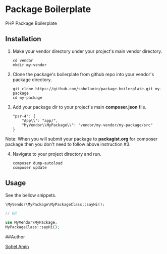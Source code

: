 # Package Boilerplate
PHP Package Boilerplate


## Installation

1. Make your vendor directory under your project's main vendor directory.
    ```
    cd vendor
    mkdir my-vendor
    ```
    
2. Clone the package's boilerplate from github repo into your vendor's package directory.
    ```
    git clone https://github.com/sohelamin/package-boilerplate.git my-package
    cd my-package
    ```

3. Add your package dir to your project's main **composer.json** file.
    ```
    "psr-4": {
        "App\\": "app/",
        "MyVendor\\MyPackage\\": "vendor/my-vendor/my-package/src"
    }
    ```
  Note: When you will submit your package to **packagist.org** for composer package then you don't need to follow above instruction #3.
    
4. Navigate to your project directory and run.
    ```
    composer dump-autoload
    composer update
    ```


## Usage

See the bellow snippets.

```php
\MyVendor\MyPackage\MyPackageClass::sayHi();

// OR 

use MyVendor\MyPackage;
MyPackageClass::sayHi();
```

##Author

<a href="http://www.sohelamin.com">Sohel Amin</a>
